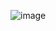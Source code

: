 ![image](https://github.com/tenacious210/dggpt/assets/4806938/542c034e-847a-4356-8a96-3a2c6adc0219)
